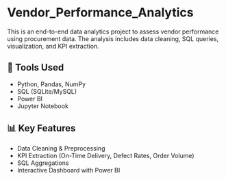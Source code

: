 # Vendor_Performance_Analytics

This is an end-to-end data analytics project to assess vendor performance using procurement data. The analysis includes data cleaning, SQL queries, visualization, and KPI extraction.

## 🚀 Tools Used
- Python, Pandas, NumPy
- SQL (SQLite/MySQL)
- Power BI
- Jupyter Notebook

## 📊 Key Features
- Data Cleaning & Preprocessing
- KPI Extraction (On-Time Delivery, Defect Rates, Order Volume)
- SQL Aggregations
- Interactive Dashboard with Power BI
